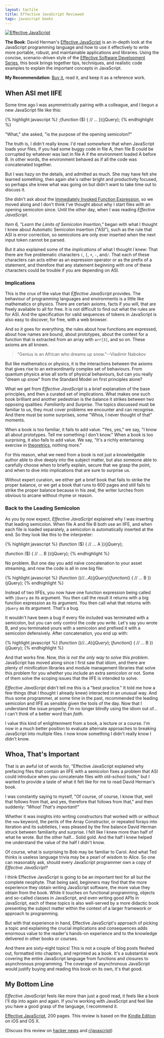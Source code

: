 ```yaml
---
layout: tactile
title: Effective JavaScript Reviewed
tags: javascript books
---
```


[![Effective JavaScript](http://i.minus.com/ibjveCleaJzli1.png)](http://effectivejs.com)

**The Book**: David Herman's [Effective JavaScript](http://effectivejs.com) is an in-depth look at the JavaScript programming language and how to use it effectively to write more portable, robust, and maintainable applications and libraries. Using the concise, scenario-driven style of the [Effective Software Development Series](http://www.informit.com/esds), this book brings together tips, techniques, and realistic code examples to explain the important concepts in JavaScript.

**My Recommendation**: [Buy it][buy], read it, and keep it as a reference work.

## When ASI met IIFE

Some time ago I was asymmetrically pairing with a colleague, and I begun a new JavaScript file like this:

{% highlight javascript %}
;(function ($) {
	// ...
})(jQuery);
{% endhighlight %}
  
"What," she asked, "is the purpose of the opening semicolon?"

The truth is, I didn't really know. I'd read *somewhere* that when JavaScript loads your files, if you had  some buggy code in file A, then file B could be corrupted by whatever was last in file A if the environment loaded A before B. In other words, the environment behaved as if all the code was concatenated together.

But I was hazy on the details, and admitted as much. She may have felt she learned something, then again she's rather bright and productivity focused, so perhaps she knew what was going on but didn't want to take time out to discuss it.

She didn't ask about the [Immediately Invoked Function Expression][iife], so we moved along and I don't think I've thought about why I start files with an opening semicolon since. Until the other day, when I was reading *Effective JavaScript*.

[iife]: http://www.benalman.com/news/2010/11/immediately-invoked-function-expression/

*Item 6, "Learn the Limits of Semicolon Insertion,"* began with what I thought I knew about Automatic Semicolon Insertion ("ASI"), such as the rule that ASI is error correction, so semicolons are only ever inserted when the next input token cannot be parsed.

But it also explained some of the *implications* of what I thought I knew: That there are five problematic characters `(`, `[`, `+`, `-`, and`/`. That each of these characters can acts either as an expression operator or as the prefix of a statement, and therefore that any statement beginning with one of these characters could be trouble if you are depending on ASI.

### Implications

This is the crux of the value that *Effective JavaScript* provides. The behaviour of programming languages and environments is a little like mathematics or physics. There are certain axioms, facts if you will, that are freely available to all for free. It is not difficult to find out what the rules are for ASI. And the specification for valid sequences of tokens in JavaScript is also easy to discover, for free, with a web browser.

And so it goes for everything, the rules about how functions are expressed, about how names are bound, about prototypes, about the context for a function that is extracted from an array  with `arr[3]`, and so on. These axioms are all known.

> "Genius is an African who dreams up snow."--Vladimir Nabokov

But like mathematics or physics, it is the interactions between the axioms that gives rise to an extraordinarily complex set of behaviours. From quantum physics arise all sorts of physical behaviours, but can you really "dream up snow" from the Standard Model on first principles alone?

What we get from *Effective JavaScript* is a brief explanation of the base principles, and then a curated set of implications. What makes one such book brilliant and another pedestrian is the balance it strikes between two opposing qualities: *Familiarity* and *Surprise*.  The topics discussed must be familiar to us, they must cover problems we encounter and can recognise. And there must be some surprises, some "Whoa, I never thought of that" moments.

When a book is too familiar, it fails to add value. "Yes, yes," we say, "I know all about prototypes. Tell me something I don't know." When a book is too surprising, it also fails to add value. We say, "It's a richly entertaining exercise in [theoretrics], nothing more."

[theoretrics]:https://twitter.com/raganwald/status/286670901905342464 "Portmanteau of 'Theory' and 'Theatrics,' a highly entertaining explanation of theory with little practical value."

For this reason, what we need from a book is not just a knowledgable author able to dive deeply into the subject matter, but also someone able to carefully choose when to briefly explain, secure that we grasp the point, and when to dive into implications that are sure to surprise us.

Without expert curation, we either get a brief book that fails to strike the proper balance, or we get a book that runs to 600 pages and still fails to strike the proper balance because in his zeal, the writer lurches from obvious to arcane without rhyme or reason.

### Back to the Leading Semicolon

As you by now expect, *Effective JavaScript* explained why I was inserting that leading semicolon. When file A and file B both use an IIFE, and when each file is loaded separately, a semicolon is automatically inserted at the end. So they look like this to the interpreter:

{% highlight javascript %}
(function ($) {
	// ... A
})(jQuery);

(function ($) {
	// ... B
})(jQuery);
{% endhighlight %}
  
No problem. But one day you add naïve concatenation to your asset streaming, and now the code is all in one big file:

{% highlight javascript %}
(function ($) {
	// ... A
})(jQuery)(function ($) {
	// ... B
})(jQuery);
{% endhighlight %}
  
Instead of two IIFEs, you now have one function expression being called with `jQuery` as its argument. You then call the result it returns with a big function expression as its argument. You then call what that returns with `jQuery` as its argument. That's a bug.

It wouldn't have been a bug if every file included was terminated with a semicolon, but you can only control the code you write. Let's say you wrote B, and you terminated yours with a semicolon and prefixed it with a semicolon defensively. After concatenation, you end up with:

{% highlight javascript %}
(function ($) {
	// ... A
})(jQuery);(function ($) {
	// ... B
})(jQuery);
{% endhighlight %}
  
And that works fine. Now, *this is not the only way to solve this problem*. JavaScript has moved along since I first saw that idiom, and there are plenty of minification libraries and module management libraries that solve this problem for you whether you include an extra semicolon or not. Some of them solve the scoping issues that the IIFE is intended to solve.

*Effective JavaScript* didn't tell me this is a "best practice." It told me how a few things (that I thought I already knew) interacted in an unusual way. And thus some programmer, at some time in the past, recommended the leading semicolon and IIFE as sensible given the tools of the day. Now that I understand the issue properly, I'm no longer blindly using the idiom out of... I can't think of a better word than *faith*.

I value this kind of enlightenment from a book, a lecture or a course. I'm now in a much better position to evaluate alternate approaches to breaking JavaScript into multiple files. I now know something I didn't really know I didn't know.

## Whoa, That's Important

That is an awful lot of words for, "Effective JavaScript explained why prefacing files that contain an IIFE with a semicolon fixes a problem that ASI could introduce when you concatenate files with old-school tools," but I wanted to provide a taste of what it felt like for me to read David Herman's book.

I was constantly saying to myself, "Of course, of course, I know that, well that follows from that, and yes, therefore that follows from that," and then suddenly: *"Whoa! That's important!"*

Whether it was insights into writing constructors that worked with or without the `new` keyword, the perils of the Array Constructor, or repeated forays into iteration and its subtleties, I was pleased by the fine balance David Herman struck between familiarity and surprise. I felt like I knew more than half of what he wrote. But the other half... Solid gold. And the half I knew helped me understand the value of the half I didn't know.

Of course, what is surprising to Bob may be familiar to Carol. And what Ted thinks is useless language trivia may be a pearl of wisdom to Alice. So one can reasonably ask, should every JavaScript programmer own a copy of *Effective JavaScript*?

I think Effective JavaScript is going to be an important text for all but the complete neophyte. That being said, beginners may find that the more experience they obtain writing JavaScript software, the more value they obtain from the book. While it touches on functional programming, objects and so-called classes in JavaScript, and even writing good APIs in JavaScript, each of these topics is also well-served by a more didactic book presenting the subject matter within the context of a larger framework or approach to programming.

But with that experience in hand, Effective JavaScript's approach of picking a topic and explaining the crucial implications and consequences adds enormous value to the reader's hands-on experience and to the knowledge delivered in other books or courses.

And there are sixty-eight topics! This is not a couple of blog posts fleshed out, formatted into chapters, and reprinted as a book. It's a substantial work covering the entire JavaScript language from functions and closures to asynchronous programming. The coverage of asynchronous JavaScript would justify buying and reading this book on its own, it's that good.

## My Bottom Line

*Effective JavaScript* feels like more than just a good read, it feels like a book I'll dip into again and again. If you're working with JavaScript and feel like you have a good grasp of the language, I recommend it.

[Effective JavaScript][buy], 200 pages. This review is based on the [Kindle Edition][kindle] on iOS and OS X.

(Discuss this review on [hacker news](http://news.ycombinator.com/item?id=5002439) and [r/javascript](http://www.reddit.com/r/javascript/comments/15w0ab/effective_javascript_reviewed/))

[buy]: http://www.amazon.com/gp/product/0321812182/ref=as_li_ss_tl?ie=UTF8&tag=raganwald001-20&linkCode=as2&camp=1789&creative=390957&creativeASIN=0321812182 "Buy on Amazon.com"
[kindle]: http://www.amazon.com/gp/product/B00AC1RP14/ref=as_li_ss_tl?ie=UTF8&tag=raganwald001-20&linkCode=as2&camp=1789&creative=390957&creativeASIN=B00AC1RP14

